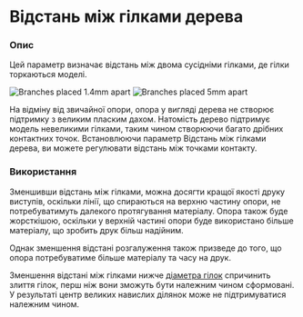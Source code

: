 Відстань між гілками дерева
====

### **Опис**

Цей параметр визначає відстань між двома сусідніми гілками, де гілки торкаються моделі.

![Branches placed 1.4mm apart](../images/support_tree_branch_distance_1_4.png)
![Branches placed 5mm apart](../images/support_tree_branch_distance_5.png)

На відміну від звичайної опори, опора у вигляді дерева не створює підтримку з великим пласким дахом. Натомість дерево підтримує модель невеликими гілками, таким чином створюючи багато дрібних контактних точок. Встановлюючи параметр Відстань між гілками дерева, ви можете регулювати відстань між точками контакту.

### **Використання**

Зменшивши відстань між гілками, можна досягти кращої якості друку виступів, оскільки лінії, що спираються на верхню частину опори, не потребуватимуть далекого протягування матеріалу. Опора також буде жорсткішою, оскільки у верхній частині опори буде використано більше матеріалу, що зробить друк більш надійним.

Однак зменшення відстані розгалуження також призведе до того, що опора потребуватиме більше матеріалу та часу на друк.

Зменшення відстані між гілками нижче [діаметра гілок](support_tree_branch_diameter.md) спричинить злиття гілок, перш ніж вони зможуть бути належним чином сформовані. У результаті центр великих навислих ділянок може не підтримуватися належним чином.
